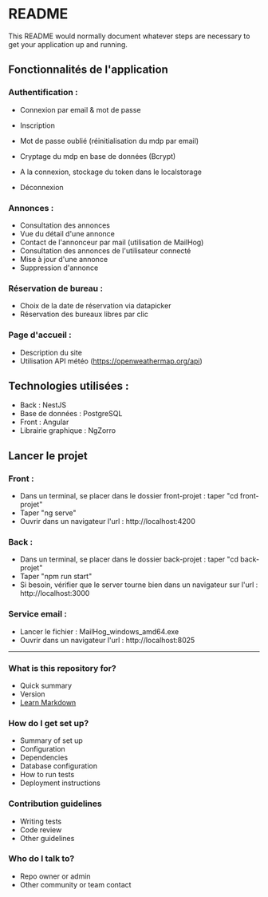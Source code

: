 # README #

This README would normally document whatever steps are necessary to get your application up and running.

## Fonctionnalités de l'application ##

### Authentification :

- Connexion par email & mot de passe
- Inscription
- Mot de passe oublié (réinitialisation du mdp par email)

- Cryptage du mdp en base de données (Bcrypt)
- A la connexion, stockage du token dans le localstorage
- Déconnexion

### Annonces :
- Consultation des annonces
- Vue du détail d'une annonce
- Contact de l'annonceur par mail (utilisation de MailHog)
- Consultation des annonces de l'utilisateur connecté
- Mise à jour d'une annonce
- Suppression d'annonce

### Réservation de bureau :
- Choix de la date de réservation via datapicker
- Réservation des bureaux libres par clic

### Page d'accueil :
- Description du site
- Utilisation API météo (https://openweathermap.org/api)

## Technologies utilisées : ##

* Back : NestJS
* Base de données : PostgreSQL
* Front : Angular
* Librairie graphique : NgZorro

## Lancer le projet ##

### Front :
- Dans un terminal, se placer dans le dossier front-projet : taper "cd front-projet"
- Taper "ng serve"
- Ouvrir dans un navigateur l'url : http://localhost:4200

### Back :
- Dans un terminal, se placer dans le dossier back-projet : taper "cd back-projet"
- Taper "npm run start"
- Si besoin, vérifier que le server tourne bien dans un navigateur sur l'url : http://localhost:3000

### Service email :
- Lancer le fichier : MailHog_windows_amd64.exe
- Ouvrir dans un navigateur l'url : http://localhost:8025 


***


### What is this repository for? ###

* Quick summary
* Version
* [Learn Markdown](https://bitbucket.org/tutorials/markdowndemo)

### How do I get set up? ###

* Summary of set up
* Configuration
* Dependencies
* Database configuration
* How to run tests
* Deployment instructions

### Contribution guidelines ###

* Writing tests
* Code review
* Other guidelines

### Who do I talk to? ###

* Repo owner or admin
* Other community or team contact